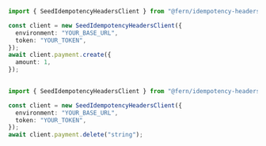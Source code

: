 ```typescript
import { SeedIdempotencyHeadersClient } from "@fern/idempotency-headers";

const client = new SeedIdempotencyHeadersClient({
  environment: "YOUR_BASE_URL",
  token: "YOUR_TOKEN",
});
await client.payment.create({
  amount: 1,
});
 
```                        


```typescript
import { SeedIdempotencyHeadersClient } from "@fern/idempotency-headers";

const client = new SeedIdempotencyHeadersClient({
  environment: "YOUR_BASE_URL",
  token: "YOUR_TOKEN",
});
await client.payment.delete("string");
 
```                        


